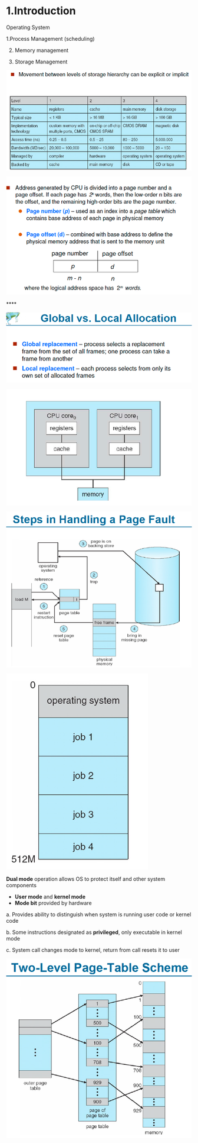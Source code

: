 # 1.Introduction

Operating System 

1.Process Management \(scheduling\) 

2. Memory management

3. Storage Management

![Performance of Various Level of Storages](../.gitbook/assets/image%20%2855%29.png)

![Storage and Device Hierarchy ](../.gitbook/assets/image%20%28130%29.png)

\*\*\*\*

![How modern computer works](../.gitbook/assets/image%20%28142%29.png)

![A dual core design](../.gitbook/assets/image%20%2884%29.png)

![Difference between Multi-processing vs Multi-programming](../.gitbook/assets/image%20%28144%29.png)

![Memory Layout of Multi-programmed System](../.gitbook/assets/image%20%2863%29.png)

**Dual mode** operation allows OS to protect itself and other system components

* **User mode** and **kernel mode** 
* **Mode bit** provided by hardware

a. Provides ability to distinguish when system is running user code or kernel code

b. Some instructions designated as **privileged**, only executable in kernel mode

c. System call changes mode to kernel, return from call resets it to user

![](../.gitbook/assets/image%20%28128%29.png)

